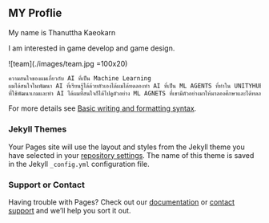 ## MY Proflie 

My name is Thanuttha Kaeokarn

I am interested in game develop and game design.

![team](./images/team.jpg =100x20)

```markdown
ความสนใจของผมเกี่ยวกับ AI ที่เป็น Machine Learning
ผมได้สนใจในพัฒนา AI ที่เรียนรู้ได้ด้วยตัวเองได้ผมได้ทดลองทำ AI ที่เป็น ML AGENTS ที่ทำใน UNITYHUB เป็น ENGING 
ที่ใช้พัฒนาเกมและทำ AI ได้ผมที่สนใจก็ได้ไปดูตัวอย่าง ML AGNETS ที่เขามีตัวอย่างมาให้มาลองศึกษาและได้ทดลองทำเอง
```

For more details see [Basic writing and formatting syntax](https://docs.github.com/en/github/writing-on-github/getting-started-with-writing-and-formatting-on-github/basic-writing-and-formatting-syntax).

### Jekyll Themes

Your Pages site will use the layout and styles from the Jekyll theme you have selected in your [repository settings](https://github.com/banana-20/banana-20.github.io/settings/pages). The name of this theme is saved in the Jekyll `_config.yml` configuration file.

### Support or Contact

Having trouble with Pages? Check out our [documentation](https://docs.github.com/categories/github-pages-basics/) or [contact support](https://support.github.com/contact) and we’ll help you sort it out.
